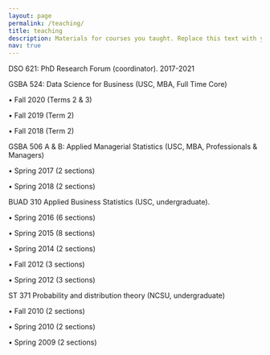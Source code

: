 ```yaml
---
layout: page
permalink: /teaching/
title: teaching
description: Materials for courses you taught. Replace this text with your description.
nav: true
---
```


DSO 621: PhD Research Forum (coordinator). 2017-2021

GSBA 524:  Data Science for Business (USC, MBA, Full Time Core)

•	Fall 2020 (Terms 2 & 3)

•	Fall 2019 (Term 2)

•	Fall 2018 (Term 2)

GSBA 506 A & B:  Applied Managerial Statistics (USC, MBA, Professionals & Managers)

•	Spring 2017 (2 sections)

•	Spring 2018 (2 sections)

BUAD 310 Applied Business Statistics (USC, undergraduate). 

•	Spring 2016 (6 sections)

•	Spring 2015 (8 sections)

•	Spring 2014 (2 sections)

•	Fall 2012 (3 sections)

•	Spring 2012 (3 sections)

ST 371 Probability and distribution theory (NCSU, undergraduate)

•	Fall 2010 (2 sections)

•	Spring 2010 (2 sections)

•	Spring 2009 (2 sections)

